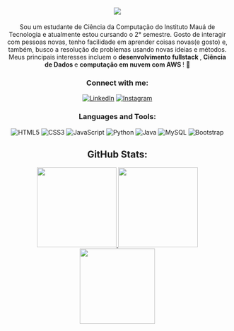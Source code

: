 <h1 align="center">
<img src="https://readme-typing-svg.herokuapp.com/?font=Righteous&size=35&color=3A9EF0&center=true&vCenter=true&width=500&height=70&duration=4000&lines=Olá!+👋;+Meu+nome+é+Antônio Vitor!;" />
</h1>
<div align="center">
  <p> Sou um estudante de Ciência da Computação do Instituto Mauá de Tecnologia e atualmente estou cursando o 2° semestre. Gosto de interagir com pessoas novas, tenho facilidade em aprender coisas novas(e gosto) e, também, busco a resolução de problemas usando novas ideias e métodos. Meus principais interesses incluem o <strong> desenvolvimento fullstack </strong>, <strong> Ciência de Dados </strong> e <strong> computação em nuvem com AWS </strong>! 🚀 <p>



  ### Connect with me:
  
  [![LinkedIn](https://img.shields.io/badge/LinkedIn-blue?style=flat-square&logo=linkedin)](https://www.linkedin.com/in/ant%C3%B4nio-v%C3%ADtor-bozzo-de-napoli-2927a0323/)
  [![Instagram](https://img.shields.io/badge/Instagram-E4405F?style=flat-square&logo=instagram&logoColor=white)](https://www.instagram.com/antonio.vitorr_/)
  
  ### Languages and Tools:
  
  ![HTML5](https://img.shields.io/badge/-HTML5-E34F26?style=for-the-badge&logo=html5&logoColor=white)
  ![CSS3](https://img.shields.io/badge/-CSS3-1572B6?style=for-the-badge&logo=css3)
  ![JavaScript](https://img.shields.io/badge/-JavaScript-F7DF1E?style=for-the-badge&logo=javascript&logoColor=black)
  ![Python](https://img.shields.io/badge/-Python-3776AB?style=for-the-badge&logo=python&logoColor=white)
  ![Java](https://img.shields.io/badge/-Java-007396?style=for-the-badge&logo=java)
  ![MySQL](https://img.shields.io/badge/-MySQL-4479A1?style=for-the-badge&logo=mysql&logoColor=white)
  ![Bootstrap](https://img.shields.io/badge/Bootstrap-563D7C?style=for-the-badge&logo=bootstrap&logoColor=white)
  
  ## GitHub Stats:
  
  <div>
    <a href="https://github.com/antonioVitor04">
      <img height="180em" src="https://github-readme-stats.vercel.app/api?username=antonioVitor04&show_icons=true&theme=tokyonight&include_all_commits=true&count_private=true"/>
    </a>
    <img height="180em" src="https://github-readme-stats.vercel.app/api/top-langs/?username=antonioVitor04&layout=compact&langs_count=16&theme=tokyonight"/>
    <img height="170em" src="https://streak-stats.demolab.com/?user=antonioVitor04&theme=tokyonight"/>
  </div>
</div>



